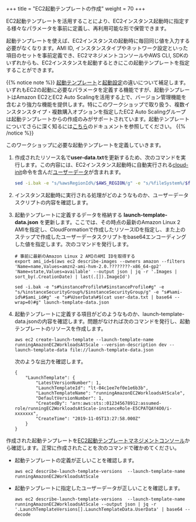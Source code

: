 +++
title = "EC2起動テンプレートの作成"
weight = 70
+++

EC2起動テンプレートを活用することにより、EC2インスタンス起動時に指定する様々なパラメータを事前に定義し、再利用可能な形で保管できます。

起動テンプレートを使えば、EC2インスタンスの起動時に毎回同じ値を入力する必要がなくなります。AMI ID, インスタンスタイプやネットワーク設定といった項目のセットを事前定義でき、EC2マネジメントコンソールやAWS CLI, SDKのいずれからも、EC2インスタンスを起動するときにこの起動テンプレートを指定することができます。

{{% notice note %}}
[起動テンプレート](https://docs.aws.amazon.com/AWSEC2/latest/UserGuide/ec2-launch-templates.html)と[起動設定](https://docs.aws.amazon.com/autoscaling/ec2/userguide/LaunchConfiguration.html)の違いについて補足します。いずれもEC2の起動に必要なパラメータを定義する機能ですが、起動テンプレートはAmazon EC2とEC2 Auto Scalingを活用する上で、バージョン管理機能を含むより強力な機能を提供します。特にこのワークショップで取り扱う、複数インスタンスタイプ・複数購入オプションを指定したEC2 Auto Scalingグループは起動テンプレートからの作成のみがサポートされています。起動テンプレートについてさらに深く知るには[こちら](https://docs.aws.amazon.com/AWSEC2/latest/UserGuide/ec2-launch-templates.html)のドキュメントを参照してください。
{{% /notice %}}

このワークショップに必要な起動テンプレートを定義していきます。

1. 作成されたリソース名で**user-data.txt**を更新するため、次のコマンドを実行します。この内容には、EC2インスタンス起動時に自動実行される[cloud-init](https://cloudinit.readthedocs.io/en/latest/index.html)命令を含んだ[ユーザーデータ](https://docs.aws.amazon.com/AWSEC2/latest/UserGuide/user-data.html)が含まれます。
    ```bash
    sed -i.bak -e "s/%awsRegionId%/$AWS_REGION/g" -e "s/%fileSystem%/$fileSystem/g" user-data.txt
    ```
1. インスタンス起動時に実行される処理がどのようなものか、ユーザーデータスクリプトの内容を確認します。

1. 起動テンプレートに定義するデータを格納する **launch-template-data.json** を更新します。ここでは、その時点の最新のAmazon Linux 2 AMIを指定し、CloudFormationで作成したリソースIDを指定し、また上のステップで作成したユーザーデータスクリプトをbase64エンコーディングした値を指定します。次のコマンドを発行します。
    ```
    # 事前に最新のAmazon Linux 2 AMIのAMI IDを取得する
    export ami_id=$(aws ec2 describe-images --owners amazon --filters 'Name=name,Values=amzn2-ami-hvm-2.0.????????-x86_64-gp2' 'Name=state,Values=available' --output json | jq -r '.Images |   sort_by(.CreationDate) | last(.[]).ImageId')

    sed -i.bak -e "s#%instanceProfile%#$instanceProfile#g" -e "s/%instanceSecurityGroup%/$instanceSecurityGroup/g" -e "s#%ami-id%#$ami_id#g" -e "s#%UserData%#$(cat user-data.txt | base64 --wrap=0)#g" launch-template-data.json
    ```

1. 起動テンプレートに定義する項目がどのようなものか、launch-template-data.jsonの内容を確認します。問題がなければ次のコマンドを発行し、起動テンプレートのリソースを作成します。
    ```
    aws ec2 create-launch-template --launch-template-name runningAmazonEC2WorkloadsAtScale --version-description dev --launch-template-data file://launch-template-data.json
    ```

    次のような出力を確認します。

    ```
    {
        "LaunchTemplate": {
            "LatestVersionNumber": 1, 
            "LaunchTemplateId": "lt-04c1ee7ef0e1e6b3b", 
            "LaunchTemplateName": "runningAmazonEC2WorkloadsAtScale", 
            "DefaultVersionNumber": 1, 
            "CreatedBy": "arn:aws:sts::012345678912:assumed-role/runningEC2WorkloadsAtScale-instanceRole-E5CPATQAY4O0/i-xxxxxxx", 
            "CreateTime": "2019-11-05T13:27:58.000Z"
        }
    }
    ```

作成された起動テンプレートを[EC2起動テンプレートマネジメントコンソール](https://console.aws.amazon.com/ec2/v2/home?#LaunchTemplates:sort=launchTemplateId)から確認します。正常に作成されたことを次のコマンドで確かめてください。


* 起動テンプレートの定義が正しいことを確認します。

	```
	aws ec2 describe-launch-template-versions  --launch-template-name runningAmazonEC2WorkloadsAtScale
	```

* 起動テンプレートに指定したユーザーデータが正しいことを確認します。

	```
	aws ec2 describe-launch-template-versions  --launch-template-name runningAmazonEC2WorkloadsAtScale --output json | jq -r '.LaunchTemplateVersions[].LaunchTemplateData.UserData' | base64 --decode
	```